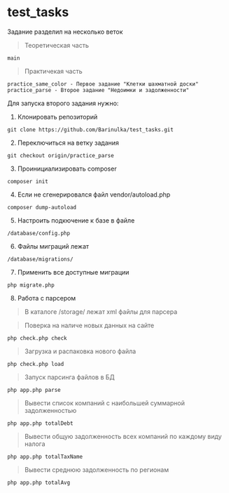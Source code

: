 # test_tasks

Задание разделил на несколько веток

>Теоретическая часть 
```
main
```
>Практичекая часть
```
practice_same_color - Первое задание "Клетки шахматной доски"
practice_parse - Второе задание "Недоимки и задолженности"
```

Для запуска второго задания нужно:

1. Клонировать репозиторий
```
git clone https://github.com/Barinulka/test_tasks.git
```
2. Переключиться на ветку задания
```
git checkout origin/practice_parse
```
3. Проинициализировать composer
```
composer init
```
4. Если не сгенерировался файл vendor/autoload.php
```
composer dump-autoload
```
5. Настроить подкючение к базе в файле
```
/database/config.php
```
6. Файлы миграций лежат
```
/database/migrations/
```
7. Применить все доступные миграции
```
php migrate.php
```
8. Работа с парсером
> В каталоге /storage/ лежат xml файлы для парсера

> Поверка на наличе новых данных на сайте
```
php check.php check
```
> Загрузка и распаковка нового файла
```
php check.php load
```
> Запуск парсинга файлов в БД
```
php app.php parse 
```
> Вывести список компаний с наибольшей суммарной задолженностью
```
php app.php totalDebt 
```
> Вывести общую задолженность всех компаний по каждому виду налога
```
php app.php totalTaxName 
```
> Вывести среднюю задолженность по регионам
```
php app.php totalAvg 
```
